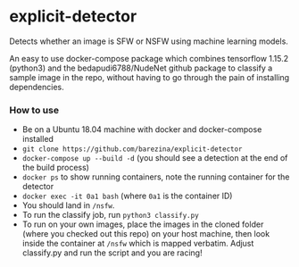 # explicit-detector

Detects whether an image is SFW or NSFW using machine learning models.

An easy to use docker-compose package which combines tensorflow 1.15.2 (python3) and the bedapudi6788/NudeNet github package
to classify a sample image in the repo, without having to go through the pain of installing dependencies.

### How to use

* Be on a Ubuntu 18.04 machine with docker and docker-compose installed
* `git clone https://github.com/barezina/explicit-detector`
* `docker-compose up --build -d` (you should see a detection at the end of the build process)
* `docker ps` to show running containers, note the running container for the detector
* `docker exec -it 0a1 bash` (where `0a1` is the container ID)
* You should land in `/nsfw`. 
* To run the classify job, run `python3 classify.py`
* To run on your own images, place the images in the cloned folder (where you checked out this repo) on your host machine, then look inside the container at `/nsfw` which is mapped verbatim. Adjust classify.py and run the script and you are racing! 
